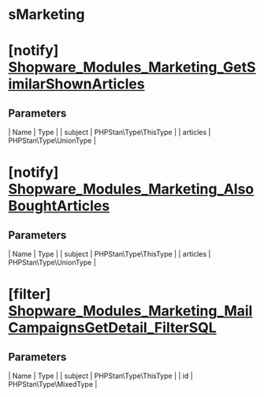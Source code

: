 # sMarketing

# [notify] [Shopware_Modules_Marketing_GetSimilarShownArticles](https://github.com/shopware/shopware/blob/5.6/engine/Shopware/Core/sMarketing.php#L156)

## Parameters
| Name        | Type           |
| subject        | PHPStan\Type\ThisType           |
| articles        | PHPStan\Type\UnionType           |


# [notify] [Shopware_Modules_Marketing_AlsoBoughtArticles](https://github.com/shopware/shopware/blob/5.6/engine/Shopware/Core/sMarketing.php#L218)

## Parameters
| Name        | Type           |
| subject        | PHPStan\Type\ThisType           |
| articles        | PHPStan\Type\UnionType           |
# [filter] [Shopware_Modules_Marketing_MailCampaignsGetDetail_FilterSQL](https://github.com/shopware/shopware/blob/5.6/engine/Shopware/Core/sMarketing.php#L656)

## Parameters
| Name        | Type           |
| subject        | PHPStan\Type\ThisType           |
| id        | PHPStan\Type\MixedType           |
